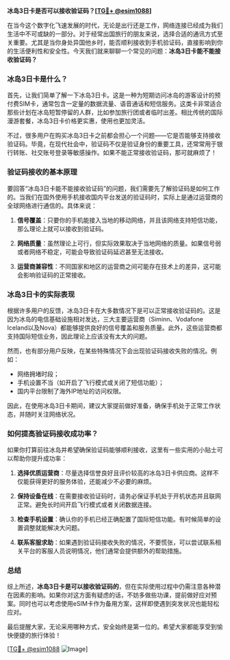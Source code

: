 **冰岛3日卡是否可以接收验证码？[[TG💪+ @esim1088](https://t.me/s/esim1088)]**

在当今这个数字化飞速发展的时代，无论是出行还是工作，网络连接已经成为我们生活中不可或缺的一部分。对于经常出国旅行的朋友来说，选择合适的通讯方式至关重要。尤其是当你身处异国他乡时，能否顺利接收到手机验证码，直接影响到你的生活便利性和安全性。今天我们就来聊聊一个常见的问题：**冰岛3日卡能不能接收验证码？**

### 冰岛3日卡是什么？

首先，让我们简单了解一下冰岛3日卡。这是一种为短期访问冰岛的游客设计的预付费SIM卡，通常包含一定量的数据流量、语音通话和短信服务。这类卡非常适合那些计划在冰岛短暂停留的人群，比如参加旅行团或者临时出差。相比传统的国际漫游套餐，冰岛3日卡价格更实惠，使用也更加灵活。

不过，很多用户在购买冰岛3日卡之前都会担心一个问题——它是否能够支持接收验证码。毕竟，在现代社会中，验证码不仅是验证身份的重要工具，还常常用于银行转账、社交账号登录等敏感操作。如果不能正常接收验证码，那可就麻烦了！

### 验证码接收的基本原理

要回答“冰岛3日卡能不能接收验证码”的问题，我们需要先了解验证码是如何工作的。当我们在国外使用手机接收国内平台发送的验证码时，实际上是通过运营商的全球网络进行通信的。具体来说：

1. **信号覆盖**：只要你的手机能接入当地的移动网络，并且该网络支持短信功能，那么理论上就可以接收到验证码。
   
2. **网络质量**：虽然理论上可行，但实际效果取决于当地网络的质量。如果信号弱或者网络不稳定，可能会导致验证码延迟甚至无法接收。

3. **运营商兼容性**：不同国家和地区的运营商之间可能存在技术上的差异，这可能会影响验证码的正常接收。

### 冰岛3日卡的实际表现

根据许多用户的反馈，冰岛3日卡在大多数情况下是可以正常接收验证码的。这是因为冰岛的电信基础设施相对发达，三大主要运营商（Siminn、Vodafone Iceland以及Nova）都能够提供良好的信号覆盖和服务质量。此外，这些运营商都支持国际短信业务，因此理论上应该没有太大的问题。

然而，也有部分用户反映，在某些特殊情况下会出现验证码接收失败的情况。例如：
- 网络拥堵时段；
- 手机设置不当（如开启了飞行模式或关闭了短信功能）；
- 国内平台限制了海外IP地址的访问权限。

因此，在使用冰岛3日卡期间，建议大家提前做好准备，确保手机处于正常工作状态，并随时关注网络状况。

### 如何提高验证码接收成功率？

如果你打算前往冰岛并希望确保验证码能够顺利接收，这里有一些实用的小贴士可以帮助你提升成功率：

1. **选择优质运营商**：尽量选择信誉良好且评价较高的冰岛3日卡供应商。这样不仅能获得更好的服务体验，还能减少不必要的麻烦。

2. **保持设备在线**：在需要接收验证码时，请务必保证手机处于开机状态并且联网正常。避免长时间开启飞行模式或者关闭数据连接。

3. **检查手机设置**：确认你的手机已经正确配置了国际短信功能。有时候简单的设置调整就能解决大问题。

4. **联系客服求助**：如果遇到验证码接收失败的情况，不要慌张，可以尝试联系相关平台的客服人员说明情况，他们通常会提供额外的帮助措施。

### 总结

综上所述，**冰岛3日卡是可以接收验证码的**，但在实际使用过程中仍需注意各种潜在因素的影响。如果你对这方面有疑虑的话，不妨多做些功课，提前做好应对预案。同时也可以考虑使用eSIM卡作为备用方案，这样即使遇到突发状况也能轻松应对。

最后提醒大家，无论采用哪种方式，安全始终是第一位的。希望大家都能享受到愉快便捷的旅行体验！

[[TG💪+ @esim1088](https://t.me/s/esim1088) ![Image](https://i.postimg.cc/4NQfJmqS/Snipaste-2025-05-13-00-14-12.png)]